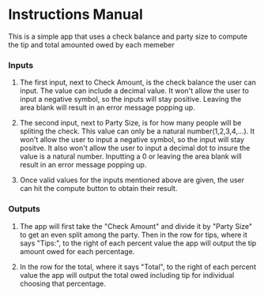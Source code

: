 # Instructions Manual

This is a simple app that uses a check balance and party size to compute the tip and total amounted owed by each memeber
### Inputs
1. The first input, next to Check Amount, is the check balance the user can input. The value can include a decimal value. It won't allow the user to input a negative symbol, so the inputs will stay positive. Leaving the area blank will result in an error message popping up.

2. The second input, next to Party Size, is for how many people will be spliting the check. This value can only be a natural number(1,2,3,4,...). It won't allow the user to input a negative symbol, so the input will stay positve. It also won't allow the user to input a decimal dot to insure the value is a natural number. Inputting a 0 or leaving the area blank will result in an error message popping up.

3. Once valid values for the inputs mentioned above are given, the user can hit the compute button to obtain their result.

### Outputs
1. The app will first take the "Check Amount" and divide it by "Party Size" to get an even split among the party. Then in the row for tips, where it says "Tips:", to the right of each percent value the app will output the tip amount owed for each percentage.

2. In the row for the total, where it says "Total", to the right of each percent value the app will output the total owed including tip for individual choosing that percentage.